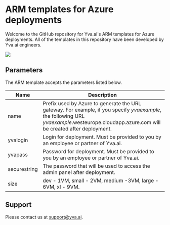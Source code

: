 # ARM templates for Azure deployments

Welcome to the GitHub repository for Yva.ai's ARM templates for Azure deployments. All of the templates in this repository have been developed by Yva.ai engineers.

<a href="https://portal.azure.com/#create/Microsoft.Template/uri/https%3A%2F%2Fraw.githubusercontent.com%2Fyva%2Farm%2Fmaster%2Fazuredeploy.json" target="_blank"><img src="https://azuredeploy.net/deploybutton.svg"/></a>

## Parameters

The ARM template accepts the parameters listed below.

Name | Description
--- | ---
name | Prefix used by Azure to generate the URL gateway. For example, if you specify _yvaexample_, the following URL _yvaexample_.westeurope.cloudapp.azure.com will be created after deployment.
yvalogin | Login for deployment. Must be provided to you by an employee or partner of Yva.ai.
yvapass | Password for deployment. Must be provided to you by an employee or partner of Yva.ai.
securestring | The password that will be used to access the admin panel after deployment.
size | dev - 1VM, small - 2VM, medium -3VM, large - 6VM, xl - 9VM.

## Support

Please contact us at [support@yva.ai](mailto:support@yva.ai).
